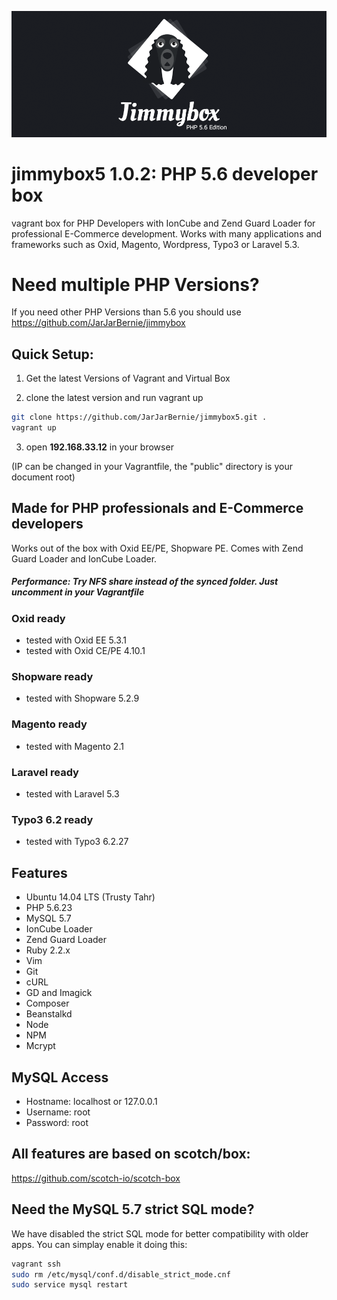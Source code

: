 ![alt tag](https://raw.githubusercontent.com/JarJarBernie/jimmybox5/master/public/src/jimmybox.png)

# jimmybox5 1.0.2: PHP 5.6 developer box
vagrant box for PHP Developers with IonCube and Zend Guard Loader for professional E-Commerce development. Works with many applications and frameworks such as Oxid, Magento, Wordpress, Typo3 or Laravel 5.3.

# Need multiple PHP Versions?
If you need other PHP Versions than 5.6 you should use https://github.com/JarJarBernie/jimmybox

## Quick Setup:
1) Get the latest Versions of Vagrant and Virtual Box

2) clone the latest version and run vagrant up
```bash
git clone https://github.com/JarJarBernie/jimmybox5.git .
vagrant up
```

3) open **192.168.33.12** in your browser


(IP can be changed in your Vagrantfile, the "public" directory is your document root)

## Made for PHP professionals and E-Commerce developers

Works out of the box with Oxid EE/PE, Shopware PE. Comes with Zend Guard Loader and IonCube Loader.

##### Performance: Try NFS share instead of the synced folder. Just uncomment in your Vagrantfile

### Oxid ready
- tested with Oxid EE 5.3.1
- tested with Oxid CE/PE 4.10.1

### Shopware ready
- tested with Shopware 5.2.9

### Magento ready
- tested with Magento 2.1

### Laravel ready
- tested with Laravel 5.3

### Typo3 6.2 ready
- tested with Typo3 6.2.27

## Features
- Ubuntu 14.04 LTS (Trusty Tahr)
- PHP 5.6.23
- MySQL 5.7
- IonCube Loader
- Zend Guard Loader
- Ruby 2.2.x
- Vim
- Git
- cURL
- GD and Imagick
- Composer
- Beanstalkd
- Node
- NPM
- Mcrypt

## MySQL Access

- Hostname: localhost or 127.0.0.1
- Username: root
- Password: root

## All features are based on scotch/box:
https://github.com/scotch-io/scotch-box

## Need the MySQL 5.7 strict SQL mode?
We have disabled the strict SQL mode for better compatibility with older apps. You can simplay enable it doing this:

```bash
vagrant ssh
sudo rm /etc/mysql/conf.d/disable_strict_mode.cnf
sudo service mysql restart
```
